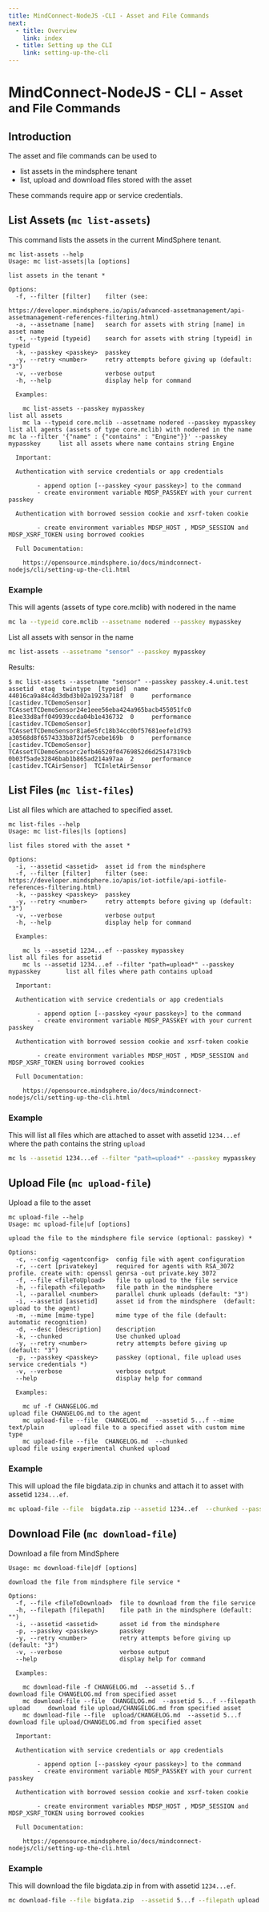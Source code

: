 ```yaml
---
title: MindConnect-NodeJS -CLI - Asset and File Commands
next:
  - title: Overview
    link: index
  - title: Setting up the CLI
    link: setting-up-the-cli
---
```


<!-- @format -->

# MindConnect-NodeJS - CLI - <small>Asset and File Commands</small>

## Introduction

The asset and file commands can be used to

- list assets in the mindsphere tenant
- list, upload and download files stored with the asset

These commands require app or service credentials.

## List Assets (`mc list-assets`)

This command lists the assets in the current MindSphere tenant.

```text
mc list-assets --help
Usage: mc list-assets|la [options]

list assets in the tenant *

Options:
  -f, --filter [filter]    filter (see:
                           https://developer.mindsphere.io/apis/advanced-assetmanagement/api-assetmanagement-references-filtering.html)
  -a, --assetname [name]   search for assets with string [name] in asset name
  -t, --typeid [typeid]    search for assets with string [typeid] in typeid
  -k, --passkey <passkey>  passkey
  -y, --retry <number>     retry attempts before giving up (default: "3")
  -v, --verbose            verbose output
  -h, --help               display help for command

  Examples:

    mc list-assets --passkey mypasskey                                          list all assets
    mc la --typeid core.mclib --assetname nodered --passkey mypasskey           list all agents (assets of type core.mclib) with nodered in the name    mc la --filter '{"name" : {"contains" : "Engine"}}' --passkey mypasskey     list all assets where name contains string Engine

  Important:

  Authentication with service credentials or app credentials

        - append option [--passkey <your passkey>] to the command
        - create environment variable MDSP_PASSKEY with your current passkey

  Authentication with borrowed session cookie and xsrf-token cookie

        - create environment variables MDSP_HOST , MDSP_SESSION and MDSP_XSRF_TOKEN using borrowed cookies

  Full Documentation:

    https://opensource.mindsphere.io/docs/mindconnect-nodejs/cli/setting-up-the-cli.html
```

### Example

This will agents (assets of type core.mclib) with nodered in the name

```bash
mc la --typeid core.mclib --assetname nodered --passkey mypasskey
```

List all assets with sensor in the name

```bash
mc list-assets --assetname "sensor" --passkey mypasskey
```

Results:

```text
$ mc list-assets --assetname "sensor" --passkey passkey.4.unit.test
assetid  etag  twintype  [typeid]  name
44016ca9a84c4d3dbd3b02a1923a718f  0     performance     [castidev.TCDemoSensor] TCAssetTCDemoSensor24e1eee56eba424a965bacb455051fc0
81ee33d8aff049939ccda04b1e436732  0     performance     [castidev.TCDemoSensor] TCAssetTCDemoSensor81a6e5fc18b34cc0bf57681eefe1d793
a30568d8f6574333b872df57cebe169b  0     performance     [castidev.TCDemoSensor] TCAssetTCDemoSensorc2efb46520f04769852d6d25147319cb
0b03f5ade32846bab1b865ad214a97aa  2     performance     [castidev.TCAirSensor]  TCInletAirSensor
```

## List Files (`mc list-files`)

List all files which are attached to specified asset.

```text
mc list-files --help
Usage: mc list-files|ls [options]

list files stored with the asset *

Options:
  -i, --assetid <assetid>  asset id from the mindsphere
  -f, --filter [filter]    filter (see: https://developer.mindsphere.io/apis/iot-iotfile/api-iotfile-references-filtering.html)
  -k, --passkey <passkey>  passkey
  -y, --retry <number>     retry attempts before giving up (default: "3")
  -v, --verbose            verbose output
  -h, --help               display help for command

  Examples:

    mc ls --assetid 1234...ef --passkey mypasskey                               list all files for assetid
    mc ls --assetid 1234...ef --filter "path=upload*" --passkey mypasskey       list all files where path contains upload

  Important:

  Authentication with service credentials or app credentials

        - append option [--passkey <your passkey>] to the command
        - create environment variable MDSP_PASSKEY with your current passkey

  Authentication with borrowed session cookie and xsrf-token cookie

        - create environment variables MDSP_HOST , MDSP_SESSION and MDSP_XSRF_TOKEN using borrowed cookies

  Full Documentation:

    https://opensource.mindsphere.io/docs/mindconnect-nodejs/cli/setting-up-the-cli.html
```

### Example

This will list all files which are attached to asset with assetid `1234...ef` where the path contains the string `upload`

```bash
mc ls --assetid 1234...ef --filter "path=upload*" --passkey mypasskey
```

## Upload File (`mc upload-file`)

Upload a file to the asset

```text
mc upload-file --help
Usage: mc upload-file|uf [options]

upload the file to the mindsphere file service (optional: passkey) *

Options:
  -c, --config <agentconfig>  config file with agent configuration
  -r, --cert [privatekey]     required for agents with RSA_3072 profile. create with: openssl genrsa -out private.key 3072
  -f, --file <fileToUpload>   file to upload to the file service
  -h, --filepath <filepath>   file path in the mindsphere
  -l, --parallel <number>     parallel chunk uploads (default: "3")
  -i, --assetid [assetid]     asset id from the mindsphere  (default: upload to the agent)
  -m, --mime [mime-type]      mime type of the file (default: automatic recognition)
  -d, --desc [description]    description
  -k, --chunked               Use chunked upload
  -y, --retry <number>        retry attempts before giving up (default: "3")
  -p, --passkey <passkey>     passkey (optional, file upload uses service credentials *)
  -v, --verbose               verbose output
  --help                      display help for command

  Examples:

    mc uf -f CHANGELOG.md                                                        upload file CHANGELOG.md to the agent
    mc upload-file --file  CHANGELOG.md  --assetid 5...f --mime text/plain       upload file to a specified asset with custom mime type
    mc upload-file --file  CHANGELOG.md  --chunked                               upload file using experimental chunked upload
```

### Example

This will upload the file bigdata.zip in chunks and attach it to asset with assetid `1234...ef`.

```bash
mc upload-file --file  bigdata.zip --assetid 1234..ef  --chunked --passkey mypasskey
```

## Download File (`mc download-file`)

Download a file from MindSphere

```text
Usage: mc download-file|df [options]

download the file from mindsphere file service *

Options:
  -f, --file <fileToDownload>  file to download from the file service
  -h, --filepath [filepath]    file path in the mindsphere (default: "")
  -i, --assetid <assetid>      asset id from the mindsphere
  -p, --passkey <passkey>      passkey
  -y, --retry <number>         retry attempts before giving up (default: "3")
  -v, --verbose                verbose output
  --help                       display help for command

  Examples:

    mc download-file -f CHANGELOG.md  --assetid 5..f                             download file CHANGELOG.md from specified asset
    mc download-file --file  CHANGELOG.md  --assetid 5...f --filepath upload     download file upload/CHANGELOG.md from specified asset
    mc download-file --file  upload/CHANGELOG.md  --assetid 5...f                download file upload/CHANGELOG.md from specified asset

  Important:

  Authentication with service credentials or app credentials

        - append option [--passkey <your passkey>] to the command
        - create environment variable MDSP_PASSKEY with your current passkey

  Authentication with borrowed session cookie and xsrf-token cookie

        - create environment variables MDSP_HOST , MDSP_SESSION and MDSP_XSRF_TOKEN using borrowed cookies

  Full Documentation:

    https://opensource.mindsphere.io/docs/mindconnect-nodejs/cli/setting-up-the-cli.html
```

### Example

This will download the file bigdata.zip in from with assetid `1234...ef`.

```bash
mc download-file --file bigdata.zip  --assetid 5...f --filepath upload --passkey mypasskey
```
